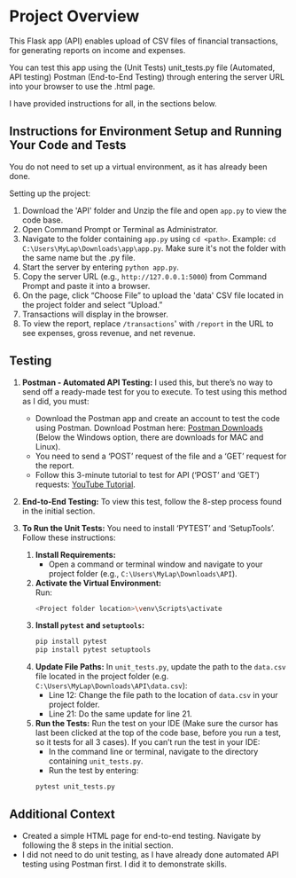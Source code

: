 # Project Overview
This Flask app (API) enables upload of CSV files of financial transactions, for generating reports on income and expenses.

You can test this app using the 
(Unit Tests) unit_tests.py file
(Automated, API testing) Postman
(End-to-End Testing) through entering the server URL into your browser to use the .html page.

I have provided instructions for all, in the sections below.

## Instructions for Environment Setup and Running Your Code and Tests
You do not need to set up a virtual environment, as it has already been done.

Setting up the project:
1. Download the 'API' folder and Unzip the file and open `app.py` to view the code base.
2. Open Command Prompt or Terminal as Administrator.
3. Navigate to the folder containing `app.py` using `cd <path>`. Example: `cd C:\Users\MyLap\Downloads\app\app.py`. Make sure it's not the folder with the same name but the .py file.
4. Start the server by entering `python app.py`.
5. Copy the server URL (e.g., `http://127.0.0.1:5000`) from Command Prompt and paste it into a browser.
6. On the page, click “Choose File” to upload the 'data' CSV file located in the project folder and select “Upload.”
7. Transactions will display in the browser.
8. To view the report, replace `/transactions`' with `/report` in the URL to see expenses, gross revenue, and net revenue.

## Testing
1. **Postman - Automated API Testing:** I used this, but there’s no way to send off a ready-made test for you to execute. To test using this method as I did, you must:
   - Download the Postman app and create an account to test the code using Postman. Download Postman here: [Postman Downloads](https://www.postman.com/downloads/) (Below the Windows option, there are downloads for MAC and Linux).
   - You need to send a ‘POST’ request of the file and a ‘GET’ request for the report.
   - Follow this 3-minute tutorial to test for API (‘POST’ and ‘GET’) requests: [YouTube Tutorial](https://www.youtube.com/watch?v=8mBmLDbpIH8).

2. **End-to-End Testing:** To view this test, follow the 8-step process found in the initial section.

3. **To Run the Unit Tests:** You need to install ‘PYTEST’ and ‘SetupTools’. Follow these instructions:
   1. **Install Requirements:**
      - Open a command or terminal window and navigate to your project folder (e.g., `C:\Users\MyLap\Downloads\API`).
   2. **Activate the Virtual Environment:**  
      Run:
      ```bash
      <Project folder location>\venv\Scripts\activate
      ```
   3. **Install `pytest` and `setuptools`:**
      ```bash
      pip install pytest
      pip install pytest setuptools
      ```
   4. **Update File Paths:** In `unit_tests.py`, update the path to the `data.csv` file located in the project folder (e.g. `C:\Users\MyLap\Downloads\API\data.csv`):
      - Line 12: Change the file path to the location of `data.csv` in your project folder.
      - Line 21: Do the same update for line 21.
   5. **Run the Tests:** Run the test on your IDE (Make sure the cursor has last been clicked at the top of the code base, before you run a test, so it tests for all 3 cases). If you can’t run the test in your IDE:
      - In the command line or terminal, navigate to the directory containing `unit_tests.py`.
      - Run the test by entering:
      ```bash
      pytest unit_tests.py
      ```

## Additional Context
- Created a simple HTML page for end-to-end testing. Navigate by following the 8 steps in the initial section.
- I did not need to do unit testing, as I have already done automated API testing using Postman first. I did it to demonstrate skills.
